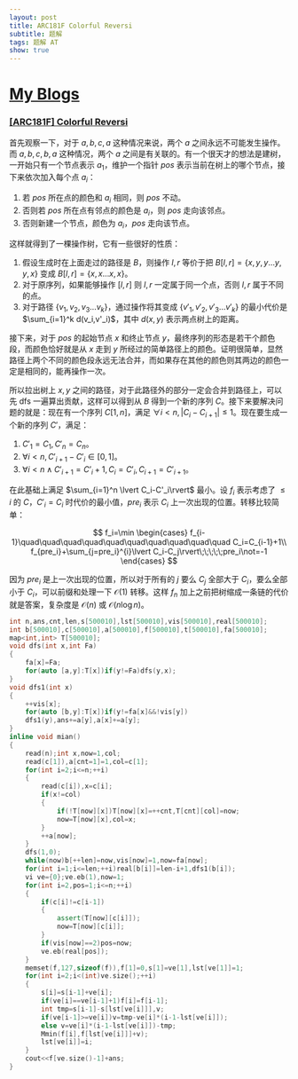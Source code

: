 ```yaml
---
layout: post
title: ARC181F Colorful Reversi
subtitle: 题解
tags: 题解 AT
show: true
---
```


# [My Blogs](https://www.cnblogs.com/WrongAnswer90/p/18349625)

### [[ARC181F] Colorful Reversi](https://www.luogu.com.cn/problem/AT_arc181_f)

首先观察一下，对于 $a,b,c,a$ 这种情况来说，两个 $a$ 之间永远不可能发生操作。而 $a,b,c,b,a$ 这种情况，两个 $a$ 之间是有关联的。有一个很天才的想法是建树，一开始只有一个节点表示 $a_1$，维护一个指针 $pos$ 表示当前在树上的哪个节点，接下来依次加入每个点 $a_i$：

1. 若 $pos$ 所在点的颜色和 $a_i$ 相同，则 $pos$ 不动。
2. 否则若 $pos$ 所在点有邻点的颜色是 $a_i$，则 $pos$ 走向该邻点。
3. 否则新建一个节点，颜色为 $a_i$，$pos$ 走向该节点。

这样就得到了一棵操作树，它有一些很好的性质：

1. 假设生成时在上面走过的路径是 $B$，则操作 $l,r$ 等价于把 $B[l,r]=\{x,y,y\dots y,y,x\}$ 变成 $B[l,r]=\{x,x\dots x,x\}$。
2. 对于原序列，如果能够操作 $[l,r]$ 则 $l,r$ 一定属于同一个点，否则 $l,r$ 属于不同的点。
3. 对于路径 $\{v_1,v_2,v_3\dots v_k\}$，通过操作将其变成 $\{v'_1,v'_2,v'_3\dots v'_k\}$ 的最小代价是 $\sum_{i=1}^k d(v_i,v'_i)$，其中 $d(x,y)$ 表示两点树上的距离。

接下来，对于 $pos$ 的起始节点 $x$ 和终止节点 $y$，最终序列的形态是若干个颜色段，而颜色恰好就是从 $x$ 走到 $y$ 所经过的简单路径上的颜色。证明很简单，显然路径上两个不同的颜色段永远无法合并，而如果存在其他的颜色则其两边的颜色一定是相同的，能再操作一次。

所以拉出树上 $x,y$ 之间的路径，对于此路径外的部分一定会合并到路径上，可以先 dfs 一遍算出贡献，这样可以得到从 $B$ 得到一个新的序列 $C$。接下来要解决问题的就是：现在有一个序列 $C[1,n]$，满足 $\forall i<n,\lvert C_i-C_{i+1}\rvert\leq 1$。现在要生成一个新的序列 $C'$，满足：

1. $C'_1=C_1,C'_n=C_n$。
2. $\forall i<n,C'_{i+1}-C'_i\in[0,1]$。
3. $\forall i<n\wedge C'_{i+1}=C’_i+1,C_i=C'_i,C_{i+1}=C'_{i+1}$。

在此基础上满足 $\sum_{i=1}^n \lvert C_i-C'_i\rvert$ 最小。设 $f_{i}$ 表示考虑了 $\leq i$ 的 $C$，$C'_i=C_i$ 时代价的最小值，$pre_i$ 表示 $C_i$ 上一次出现的位置。转移比较简单：

$$
f_i=\min
\begin{cases}
f_{i-1}\quad\quad\quad\quad\quad\quad\quad\quad\quad\quad C_i=C_{i-1}+1\\
f_{pre_i}+\sum_{j=pre_i}^{i}\lvert C_i-C_j\rvert\;\;\;\;\;pre_i\not=-1
\end{cases}
$$

因为 $pre_i$ 是上一次出现的位置，所以对于所有的 $j$ 要么 $C_j$ 全部大于 $C_i$，要么全部小于 $C_i$，可以前缀和处理一下 $\mathcal O(1)$ 转移。这样 $f_n$ 加上之前把树缩成一条链的代价就是答案，复杂度是 $\mathcal O(n)$ 或 $\mathcal O(n\log n)$。

```cpp
int n,ans,cnt,len,s[500010],lst[500010],vis[500010],real[500010];
int b[500010],c[500010],a[500010],f[500010],t[500010],fa[500010];
map<int,int> T[500010];
void dfs(int x,int Fa)
{
	fa[x]=Fa;
	for(auto [a,y]:T[x])if(y!=Fa)dfs(y,x);
}
void dfs1(int x)
{
	++vis[x];
	for(auto [b,y]:T[x])if(y!=fa[x]&&!vis[y])
	dfs1(y),ans+=a[y],a[x]+=a[y];
}
inline void mian()
{
	read(n);int x,now=1,col;
	read(c[1]),a[cnt=1]=1,col=c[1];
	for(int i=2;i<=n;++i)
	{
		read(c[i]),x=c[i];
		if(x!=col)
		{
			if(!T[now][x])T[now][x]=++cnt,T[cnt][col]=now;
			now=T[now][x],col=x;
		}
		++a[now];
	}
	dfs(1,0);
	while(now)b[++len]=now,vis[now]=1,now=fa[now];
	for(int i=1;i<=len;++i)real[b[i]]=len-i+1,dfs1(b[i]);
	vi ve={0};ve.eb(1),now=1;
	for(int i=2,pos=1;i<=n;++i)
	{
		if(c[i]!=c[i-1])
		{
			assert(T[now][c[i]]);
			now=T[now][c[i]];
		}
		if(vis[now]==2)pos=now;
		ve.eb(real[pos]);
	}
	memset(f,127,sizeof(f)),f[1]=0,s[1]=ve[1],lst[ve[1]]=1;
	for(int i=2;i<(int)ve.size();++i)
	{
		s[i]=s[i-1]+ve[i];
		if(ve[i]==ve[i-1]+1)f[i]=f[i-1];
		int tmp=s[i-1]-s[lst[ve[i]]],v;
		if(ve[i-1]>=ve[i])v=tmp-ve[i]*(i-1-lst[ve[i]]);
		else v=ve[i]*(i-1-lst[ve[i]])-tmp;
		Mmin(f[i],f[lst[ve[i]]]+v);
		lst[ve[i]]=i;
	}
	cout<<f[ve.size()-1]+ans;
}
```